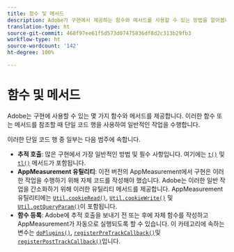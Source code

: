 ```yaml
---
title: 함수 및 메서드
description: Adobe가 구현에서 제공하는 함수와 메서드를 사용할 수 있는 방법을 알아봅니다.
translation-type: ht
source-git-commit: 468f97ee61f5d573d07475836df8d2c313b29fb3
workflow-type: ht
source-wordcount: '142'
ht-degree: 100%

---
```



# 함수 및 메서드

Adobe는 구현에 사용할 수 있는 몇 가지 함수와 메서드를 제공합니다. 이러한 함수 또는 메서드를 참조할 때 단일 코드 행을 사용하여 일반적인 작업을 수행합니다.

이러한 단일 코드 행 중 일부는 다음 범주에 속합니다.

* **추적 호출**: 많은 구현에서 가장 일반적인 방법 및 필수 사항입니다. 여기에는 [`t()`](t-method.md) 및 [`tl()`](tl-method.md) 메서드가 포함됩니다.
* **AppMeasurement 유틸리티**: 이전 버전의 AppMeasurement에서 구현은 이러한 작업을 수행하기 위해 자체 코드를 작성해야 했습니다. Adobe는 이러한 일반 작업을 간소화하기 위해 이러한 유틸리티 메서드를 제공합니다. AppMeasurement 유틸리티에는 [`Util.cookieRead()`](util-cookieread.md), [`Util.cookieWrite()`](util-cookiewrite.md) 및 [`Util.getQueryParam()`](util-getqueryparam.md)이 포함됩니다.
* **함수 등록**: Adobe에 추적 호출을 보내기 전 또는 후에 자체 함수를 작성하고 AppMeasurement가 자동으로 실행되도록 할 수 있습니다. 이 카테고리에 속하는 변수는 [`doPlugins()`](doplugins.md), [`registerPreTrackCallback()`](registerpretrackcallback.md)및 [`registerPostTrackCallback()`](registerposttrackcallback.md)입니다.

